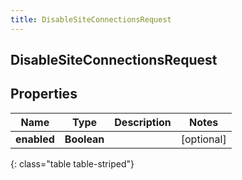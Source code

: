 ```yaml
---
title: DisableSiteConnectionsRequest
---
```

## DisableSiteConnectionsRequest


## Properties

| Name | Type | Description | Notes |
| ------------ | ------------- | ------------- | ------------- |
| **enabled** | <!----><!---->**Boolean**<!----> |  |  [optional] |
{: class="table table-striped"}



